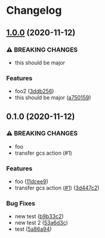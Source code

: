 # Changelog

## [1.0.0](https://www.github.com/bharathkkb/upload-cloud-storage/compare/v0.1.0...v1.0.0) (2020-11-12)


### ⚠ BREAKING CHANGES

* this should be major

### Features

* foo2 ([3ddb256](https://www.github.com/bharathkkb/upload-cloud-storage/commit/3ddb25653710ffaa7f2dbfe2156597c8d862b553))
* this should be major ([a750159](https://www.github.com/bharathkkb/upload-cloud-storage/commit/a75015929da1e9d7afc38429e5844247fafe6485))

## 0.1.0 (2020-11-12)


### ⚠ BREAKING CHANGES

* foo
* transfer gcs action (#1)

### Features

* foo ([11dcee9](https://www.github.com/bharathkkb/upload-cloud-storage/commit/11dcee9f48f918015bef54345f2e48c79ec46d05))
* transfer gcs action ([#1](https://www.github.com/bharathkkb/upload-cloud-storage/issues/1)) ([3d447c2](https://www.github.com/bharathkkb/upload-cloud-storage/commit/3d447c22006c4a60e679e1e4bd435062c5c7a995))


### Bug Fixes

* new test ([b9b33c2](https://www.github.com/bharathkkb/upload-cloud-storage/commit/b9b33c2aaf47fa74c6c51ce4325cc02f87ef09f9))
* new test 2 ([53a6d3c](https://www.github.com/bharathkkb/upload-cloud-storage/commit/53a6d3cd6d40cc8d02d0c321430aafe093dd8af1))
* test ([5a86a94](https://www.github.com/bharathkkb/upload-cloud-storage/commit/5a86a94e7e93a32b54c73b8dc444c3b063c2b62f))
